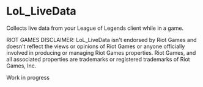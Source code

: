 # LoL_LiveData
Collects live data from your League of Legends client while in a game.

RIOT GAMES DISCLAIMER:
LoL_LiveData isn't endorsed by Riot Games and doesn't reflect the views or opinions of Riot Games or anyone officially involved 
in producing or managing Riot Games properties. Riot Games, and all associated properties are trademarks or registered trademarks of Riot Games, Inc.

Work in progress
